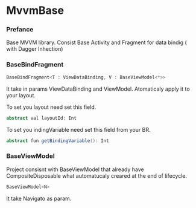 # MvvmBase

### Prefance 

Base MVVM library. Consist Base Activity and Fragment for data bindig ( with Dagger Inhection) 

### BaseBindFragment

```java
BaseBindFragment<T : ViewDataBinding, V : BaseViewModel<*>>
```

It take in params ViewDataBinding and ViewModel. Atomaticaly apply it to your layout.

To set you layout need set this field.

```java
abstract val layoutId: Int
```

To set you indingVariable need set this field from your BR.

```java
abstract fun getBindingVariable(): Int
```

### BaseViewModel

Project consisnt with BaseViewModel that already have CompositeDisposable what automatucaly creared at the end of lifecycle.

```java
BaseViewModel<N>
```

It take Navigato as param. 
